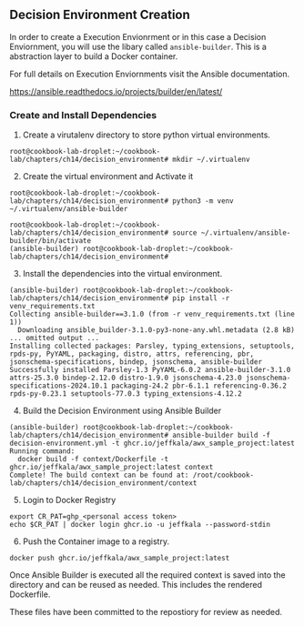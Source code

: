 ## Decision Environment Creation

In order to create a Execution Envionrment or in this case a Decision Enviornment, you will use the libary called `ansible-builder`. This is a abstraction layer to build a Docker container.

For full details on Execution Enviornments visit the Ansible documentation. 

https://ansible.readthedocs.io/projects/builder/en/latest/

### Create and Install Dependencies

1. Create a virutalenv directory to store python virtual environments.

```
root@cookbook-lab-droplet:~/cookbook-lab/chapters/ch14/decision_environment# mkdir ~/.virtualenv
```

2. Create the virtual environment and Activate it

```
root@cookbook-lab-droplet:~/cookbook-lab/chapters/ch14/decision_environment# python3 -m venv ~/.virtualenv/ansible-builder
```

```
root@cookbook-lab-droplet:~/cookbook-lab/chapters/ch14/decision_environment# source ~/.virtualenv/ansible-builder/bin/activate
(ansible-builder) root@cookbook-lab-droplet:~/cookbook-lab/chapters/ch14/decision_environment#
```

3. Install the dependencies into the virtual environment.

```
(ansible-builder) root@cookbook-lab-droplet:~/cookbook-lab/chapters/ch14/decision_environment# pip install -r venv_requirements.txt 
Collecting ansible-builder==3.1.0 (from -r venv_requirements.txt (line 1))
  Downloading ansible_builder-3.1.0-py3-none-any.whl.metadata (2.8 kB)
... omitted output ...
Installing collected packages: Parsley, typing_extensions, setuptools, rpds-py, PyYAML, packaging, distro, attrs, referencing, pbr, jsonschema-specifications, bindep, jsonschema, ansible-builder
Successfully installed Parsley-1.3 PyYAML-6.0.2 ansible-builder-3.1.0 attrs-25.3.0 bindep-2.12.0 distro-1.9.0 jsonschema-4.23.0 jsonschema-specifications-2024.10.1 packaging-24.2 pbr-6.1.1 referencing-0.36.2 rpds-py-0.23.1 setuptools-77.0.3 typing_extensions-4.12.2
```

4. Build the Decision Environment using Ansible Builder

```
(ansible-builder) root@cookbook-lab-droplet:~/cookbook-lab/chapters/ch14/decision_environment# ansible-builder build -f decision-environment.yml -t ghcr.io/jeffkala/awx_sample_project:latest
Running command:
  docker build -f context/Dockerfile -t ghcr.io/jeffkala/awx_sample_project:latest context
Complete! The build context can be found at: /root/cookbook-lab/chapters/ch14/decision_environment/context
```

5. Login to Docker Registry

```
export CR_PAT=ghp_<personal access token>
echo $CR_PAT | docker login ghcr.io -u jeffkala --password-stdin
```

6. Push the Container image to a registry.

```
docker push ghcr.io/jeffkala/awx_sample_project:latest
```

Once Ansible Builder is executed all the required context is saved into the directory and can be reused as needed. This includes the rendered Dockerfile.

These files have been committed to the repostiory for review as needed.
